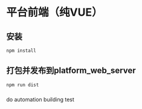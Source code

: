 # 平台前端（纯VUE）

## 安装
```
npm install
```

## 打包并发布到platform_web_server
```
npm run dist
```

###
do automation building test
